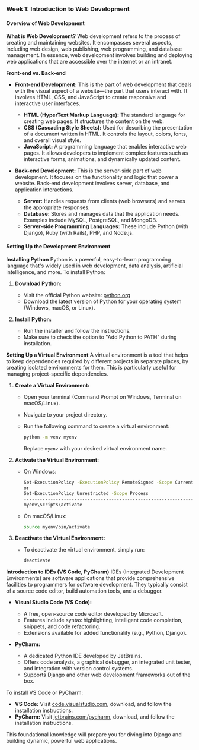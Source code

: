 ### Week 1: Introduction to Web Development

#### **Overview of Web Development**

**What is Web Development?**
Web development refers to the process of creating and maintaining websites. It encompasses several aspects, including web design, web publishing, web programming, and database management. In essence, web development involves building and deploying web applications that are accessible over the internet or an intranet.

**Front-end vs. Back-end**

- **Front-end Development:** This is the part of web development that deals with the visual aspect of a website—the part that users interact with. It involves HTML, CSS, and JavaScript to create responsive and interactive user interfaces.

  - **HTML (HyperText Markup Language):** The standard language for creating web pages. It structures the content on the web.
  - **CSS (Cascading Style Sheets):** Used for describing the presentation of a document written in HTML. It controls the layout, colors, fonts, and overall visual style.
  - **JavaScript:** A programming language that enables interactive web pages. It allows developers to implement complex features such as interactive forms, animations, and dynamically updated content.
- **Back-end Development:** This is the server-side part of web development. It focuses on the functionality and logic that power a website. Back-end development involves server, database, and application interactions.

  - **Server:** Handles requests from clients (web browsers) and serves the appropriate responses.
  - **Database:** Stores and manages data that the application needs. Examples include MySQL, PostgreSQL, and MongoDB.
  - **Server-side Programming Languages:** These include Python (with Django), Ruby (with Rails), PHP, and Node.js.

#### **Setting Up the Development Environment**

**Installing Python**
Python is a powerful, easy-to-learn programming language that's widely used in web development, data analysis, artificial intelligence, and more. To install Python:

1. **Download Python:**

   - Visit the official Python website: [python.org](https://www.python.org/downloads/)
   - Download the latest version of Python for your operating system (Windows, macOS, or Linux).
2. **Install Python:**

   - Run the installer and follow the instructions.
   - Make sure to check the option to "Add Python to PATH" during installation.

**Setting Up a Virtual Environment**
A virtual environment is a tool that helps to keep dependencies required by different projects in separate places, by creating isolated environments for them. This is particularly useful for managing project-specific dependencies.

1. **Create a Virtual Environment:**

   - Open your terminal (Command Prompt on Windows, Terminal on macOS/Linux).
   - Navigate to your project directory.
   - Run the following command to create a virtual environment:
     ```bash
     python -m venv myenv
     ```

     Replace `myenv` with your desired virtual environment name.
2. **Activate the Virtual Environment:**

   - On Windows:
     ```bash
     Set-ExecutionPolicy -ExecutionPolicy RemoteSigned -Scope CurrentUser 
     or
     Set-ExecutionPolicy Unrestricted -Scope Process
     ----------------------------------------------------------------------------
     myenv\Scripts\activate
     ```
   - On macOS/Linux:
     ```bash
     source myenv/bin/activate
     ```
3. **Deactivate the Virtual Environment:**

   - To deactivate the virtual environment, simply run:
     ```bash
     deactivate
     ```

**Introduction to IDEs (VS Code, PyCharm)**
IDEs (Integrated Development Environments) are software applications that provide comprehensive facilities to programmers for software development. They typically consist of a source code editor, build automation tools, and a debugger.

- **Visual Studio Code (VS Code):**

  - A free, open-source code editor developed by Microsoft.
  - Features include syntax highlighting, intelligent code completion, snippets, and code refactoring.
  - Extensions available for added functionality (e.g., Python, Django).
- **PyCharm:**

  - A dedicated Python IDE developed by JetBrains.
  - Offers code analysis, a graphical debugger, an integrated unit tester, and integration with version control systems.
  - Supports Django and other web development frameworks out of the box.

To install VS Code or PyCharm:

- **VS Code:** Visit [code.visualstudio.com](https://code.visualstudio.com/), download, and follow the installation instructions.
- **PyCharm:** Visit [jetbrains.com/pycharm](https://www.jetbrains.com/pycharm/download/), download, and follow the installation instructions.

This foundational knowledge will prepare you for diving into Django and building dynamic, powerful web applications.
